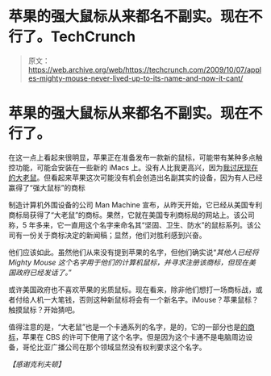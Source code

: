 # 苹果的强大鼠标从来都名不副实。现在不行了。TechCrunch

> 原文：<https://web.archive.org/web/https://techcrunch.com/2009/10/07/apples-mighty-mouse-never-lived-up-to-its-name-and-now-it-cant/>

# 苹果的强大鼠标从来都名不副实。现在不行了。

在这一点上看起来很明显，苹果正在准备发布一款新的鼠标，可能带有某种多点触控功能，可能会安装在一些新的 iMacs 上。没有人比我更高兴，因为[我讨厌现在的大老鼠](https://web.archive.org/web/20221006074502/http://www.beta.techcrunch.com/2009/04/15/apple-your-mighty-mouse-sucks-please-fix-it/)。但看起来苹果这次可能没有机会创造出名副其实的设备，因为有人已经赢得了“强大鼠标”的商标

制造计算机外围设备的公司 Man Machine 宣布，从昨天开始，它已经从美国专利商标局获得了“大老鼠”的商标。果然，它就在美国专利商标局的网站上。该公司称，5 年多来，它一直用这个名字来命名其“坚固、卫生、防水”的鼠标系列。该公司有一份关于商标决定的新闻稿；显然，他们对胜利感到兴奋。

他们应该如此。虽然他们从来没有提到苹果的名字，但他们确实说“*其他人已经将 Mighty Mouse 这个名字用于他们的计算机鼠标，并寻求注册该商标，但现在美国政府已经发话了。*”

或许美国政府也不喜欢苹果的劣质鼠标。现在看来，除非他们想打一场商标战，或者付给人机一大笔钱，否则这种新鼠标将会有一个新名字。iMouse？苹果鼠标？触摸鼠标？开始猜吧。

值得注意的是，“大老鼠”也是一个卡通系列的名字，是的，它的一部分也是[的商标](https://web.archive.org/web/20221006074502/http://tess2.uspto.gov/bin/showfield?f=doc&state=4006:6f6bpb.2.1)，苹果在 CBS 的许可下使用了这个名字。但是因为这个卡通不是电脑周边设备，哥伦比亚广播公司在那个领域显然没有权利要求这个名字。

*【感谢克利夫顿】*